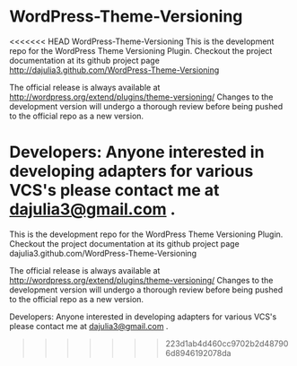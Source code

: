 WordPress-Theme-Versioning
==========================

<<<<<<< HEAD
WordPress-Theme-Versioning
This is the development repo for the WordPress Theme Versioning Plugin. Checkout the project documentation at its github project page http://dajulia3.github.com/WordPress-Theme-Versioning

The official release is always available at http://wordpress.org/extend/plugins/theme-versioning/ Changes to the development version will undergo a thorough review before being pushed to the official repo as a new version.

Developers: Anyone interested in developing adapters for various VCS's please contact me at dajulia3@gmail.com .
=======
This is the development repo for the WordPress Theme Versioning Plugin.
Checkout the project documentation at its github project page dajulia3.github.com/WordPress-Theme-Versioning

The official release is always available at http://wordpress.org/extend/plugins/theme-versioning/
Changes to the development version will undergo a thorough review before being pushed to the official repo as a new version.

Developers: 
Anyone interested in developing adapters for various VCS's please contact me at dajulia3@gmail.com .

>>>>>>> 223d1ab4d460cc9702b2d487906d8946192078da

